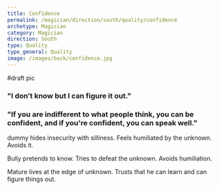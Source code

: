 ```yaml
---
title: Confidence
permalink: /magician/direction/south/quality/confidence
archetype: Magician
category: Magician
direction: South
type: Quality
type_general: Quality
image: /images/back/confidence.jpg
---
```

#draft pic  
  
  
### "I don’t know but I can figure it out."  
  
  
### "If you are indifferent to what people think, you can be confident, and if you're confident, you can speak well."  
  
dummy hides insecurity with silliness. Feels humiliated by the unknown. Avoids it.   
  
Bully pretends to know. Tries to defeat the unknown. Avoids humiliation.   
  
Mature lives at the edge of unknown. Trusts that he can learn and can figure things out. 
